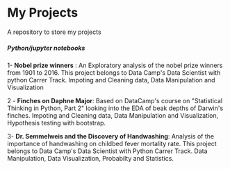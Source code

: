 # My Projects
A repository to store my projects 

##### Python/jupyter notebooks

1- **Nobel prize winners** : An Exploratory analysis of the nobel prize winners from 1901 to 2016. This project belongs to Data Camp's Data Scientist with python Carrer Track. Impoting and Cleaning data, Data Manipulation and Visualization

2 - **Finches on Daphne Major**: Based on DataCamp's course on "Statistical Thinking in Python, Part 2" looking into the EDA of beak depths of Darwin's finches. Impoting and Cleaning data, Data Manipulation and Visualization, Hypothesis testing with bootstrap. 

3- **Dr. Semmelweis and the Discovery of Handwashing**: Analysis of the importance of handwashing on childbed fever mortality rate. This project belongs to Data Camp's Data Scientist with Python Carrer Track. Data Manipulation, Data Visualization, Probabilty and Statistics. 
